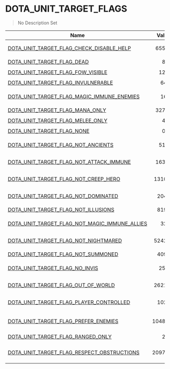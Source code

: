 # DOTA_UNIT_TARGET_FLAGS
> No Description Set

Name|Value|Description|Client
--|:--:|--|:--:
[DOTA_UNIT_TARGET_FLAG_CHECK_DISABLE_HELP](DOTA_UNIT_TARGET_FLAG_CHECK_DISABLE_HELP)|65536|检查是否禁用帮助|✔️
[DOTA_UNIT_TARGET_FLAG_DEAD](DOTA_UNIT_TARGET_FLAG_DEAD)|8|死亡单位|✔️
[DOTA_UNIT_TARGET_FLAG_FOW_VISIBLE](DOTA_UNIT_TARGET_FLAG_FOW_VISIBLE)|128|迷雾可见|✔️
[DOTA_UNIT_TARGET_FLAG_INVULNERABLE](DOTA_UNIT_TARGET_FLAG_INVULNERABLE)|64|无敌|✔️
[DOTA_UNIT_TARGET_FLAG_MAGIC_IMMUNE_ENEMIES](DOTA_UNIT_TARGET_FLAG_MAGIC_IMMUNE_ENEMIES)|16|魔法免疫的敌人|✔️
[DOTA_UNIT_TARGET_FLAG_MANA_ONLY](DOTA_UNIT_TARGET_FLAG_MANA_ONLY)|32768|拥有魔法|✔️
[DOTA_UNIT_TARGET_FLAG_MELEE_ONLY](DOTA_UNIT_TARGET_FLAG_MELEE_ONLY)|4|只有近战|✔️
[DOTA_UNIT_TARGET_FLAG_NONE](DOTA_UNIT_TARGET_FLAG_NONE)|0|没有标记|✔️
[DOTA_UNIT_TARGET_FLAG_NOT_ANCIENTS](DOTA_UNIT_TARGET_FLAG_NOT_ANCIENTS)|512|没有远古单位|✔️
[DOTA_UNIT_TARGET_FLAG_NOT_ATTACK_IMMUNE](DOTA_UNIT_TARGET_FLAG_NOT_ATTACK_IMMUNE)|16384|没有攻击免疫单位|✔️
[DOTA_UNIT_TARGET_FLAG_NOT_CREEP_HERO](DOTA_UNIT_TARGET_FLAG_NOT_CREEP_HERO)|131072|没有英雄级普通单位|✔️
[DOTA_UNIT_TARGET_FLAG_NOT_DOMINATED](DOTA_UNIT_TARGET_FLAG_NOT_DOMINATED)|2048|没有被支配的单位|✔️
[DOTA_UNIT_TARGET_FLAG_NOT_ILLUSIONS](DOTA_UNIT_TARGET_FLAG_NOT_ILLUSIONS)|8192|没有幻象|✔️
[DOTA_UNIT_TARGET_FLAG_NOT_MAGIC_IMMUNE_ALLIES](DOTA_UNIT_TARGET_FLAG_NOT_MAGIC_IMMUNE_ALLIES)|32|没有魔法免疫的单位|✔️
[DOTA_UNIT_TARGET_FLAG_NOT_NIGHTMARED](DOTA_UNIT_TARGET_FLAG_NOT_NIGHTMARED)|524288|没有噩梦状态单位|✔️
[DOTA_UNIT_TARGET_FLAG_NOT_SUMMONED](DOTA_UNIT_TARGET_FLAG_NOT_SUMMONED)|4096|没有召唤物|✔️
[DOTA_UNIT_TARGET_FLAG_NO_INVIS](DOTA_UNIT_TARGET_FLAG_NO_INVIS)|256|没有隐身单位|✔️
[DOTA_UNIT_TARGET_FLAG_OUT_OF_WORLD](DOTA_UNIT_TARGET_FLAG_OUT_OF_WORLD)|262144|不在游戏中的单位|✔️
[DOTA_UNIT_TARGET_FLAG_PLAYER_CONTROLLED](DOTA_UNIT_TARGET_FLAG_PLAYER_CONTROLLED)|1024|玩家控制的单位|✔️
[DOTA_UNIT_TARGET_FLAG_PREFER_ENEMIES](DOTA_UNIT_TARGET_FLAG_PREFER_ENEMIES)|1048576|No Description Set|✔️
[DOTA_UNIT_TARGET_FLAG_RANGED_ONLY](DOTA_UNIT_TARGET_FLAG_RANGED_ONLY)|2|只有远程|✔️
[DOTA_UNIT_TARGET_FLAG_RESPECT_OBSTRUCTIONS](DOTA_UNIT_TARGET_FLAG_RESPECT_OBSTRUCTIONS)|2097152|No Description Set|✔️

